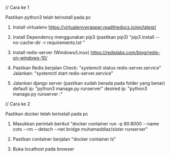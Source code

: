 // Cara ke 1

Pastikan python3 telah terinstall pada pc

1. Install virtualenv
https://virtualenvwrapper.readthedocs.io/en/latest/

2. Install Dependency menggunakan pip3 (pastikan pip3)
"pip3 install --no-cache-dir -r requirements.txt "

3. Install redis-server (Windows/Linux)
https://redislabs.com/blog/redis-on-windows-10/

4. Pastikan Redis berjalan 
Check: "systemctl status redis-server.service"
Jalankan: "systemctl start redis-server.service"

5. Jalankan django server (pastikan sudah berada pada folder yang benar)
default ip: "python3 manage.py runserver"
desired ip: "python3 manage.py runserver <IP>:<PORT>"

// Cara ke 2

Pastikan docker telah terinstall pada pc

1. Masukkan perintah berikut
"docker container run -p 80:8000 --name cots --rm --detach --net bridge muhamaddiaz/sister runserver"

2. Pastikan container berjalan
"docker container ls"

3. Buka localhost pada browser